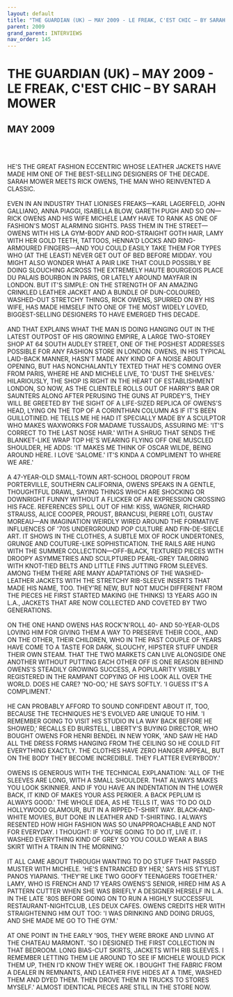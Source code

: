 ```yaml
---
layout: default
title: "THE GUARDIAN (UK) – MAY 2009 - LE FREAK, C'EST CHIC – BY SARAH MOWER"
parent: 2009
grand_parent: INTERVIEWS
nav_order: 145
---
```


# THE GUARDIAN (UK) – MAY 2009 - LE FREAK, C'EST CHIC – BY SARAH MOWER
##  MAY 2009

<br><br></p>
<p>HE'S THE GREAT FASHION ECCENTRIC WHOSE LEATHER JACKETS HAVE MADE HIM ONE OF THE BEST-SELLING DESIGNERS OF THE DECADE. SARAH MOWER MEETS RICK OWENS, THE MAN WHO REINVENTED A CLASSIC. <br />
<br />
EVEN IN AN INDUSTRY THAT LIONISES FREAKS—KARL LAGERFELD, JOHN GALLIANO, ANNA PIAGGI, ISABELLA BLOW, GARETH PUGH AND SO ON—RICK OWENS AND HIS WIFE MICHELE LAMY HAVE TO RANK AS ONE OF FASHION'S MOST ALARMING SIGHTS. PASS THEM IN THE STREET—OWENS WITH HIS LA GYM-BODY AND ROD-STRAIGHT GOTH HAIR, LAMY WITH HER GOLD TEETH, TATTOOS, HENNA'D LOCKS AND RING-ARMOURED FINGERS—AND YOU COULD EASILY TAKE THEM FOR TYPES WHO (AT THE LEAST) NEVER GET OUT OF BED BEFORE MIDDAY. YOU MIGHT ALSO WONDER WHAT A PAIR LIKE THAT COULD POSSIBLY BE DOING SLOUCHING ACROSS THE EXTREMELY HAUTE BOURGEOIS PLACE DU PALAIS BOURBON IN PARIS, OR LATELY AROUND MAYFAIR IN LONDON. BUT IT'S SIMPLE: ON THE STRENGTH OF AN AMAZING CRINKLED LEATHER JACKET AND A BUNDLE OF DUN-COLOURED, WASHED-OUT STRETCHY THINGS, RICK OWENS, SPURRED ON BY HIS WIFE, HAS MADE HIMSELF INTO ONE OF THE MOST WIDELY LOVED, BIGGEST-SELLING DESIGNERS TO HAVE EMERGED THIS DECADE. <br />
<br />
AND THAT EXPLAINS WHAT THE MAN IS DOING HANGING OUT IN THE LATEST OUTPOST OF HIS GROWING EMPIRE, A LARGE TWO-STOREY SHOP AT 64 SOUTH AUDLEY STREET, ONE OF THE POSHEST ADDRESSES POSSIBLE FOR ANY FASHION STORE IN LONDON. OWENS, IN HIS TYPICAL LAID-BACK MANNER, HASN'T MADE ANY KIND OF A NOISE ABOUT OPENING, BUT HAS NONCHALANTLY TEXTED THAT HE'S COMING OVER FROM PARIS, WHERE HE AND MICHELE LIVE, TO 'DUST THE SHELVES.' HILARIOUSLY, THE SHOP IS RIGHT IN THE HEART OF ESTABLISHMENT LONDON, SO NOW, AS THE CLIENTELE ROLLS OUT OF HARRY'S BAR OR SAUNTERS ALONG AFTER PERUSING THE GUNS AT PURDEY'S, THEY WILL BE GREETED BY THE SIGHT OF A LIFE-SIZED REPLICA OF OWENS'S HEAD, LYING ON THE TOP OF A CORINTHIAN COLUMN AS IF IT'S BEEN GUILLOTINED. HE TELLS ME HE HAD IT SPECIALLY MADE BY A SCULPTOR WHO MAKES WAXWORKS FOR MADAME TUSSAUDS, ASSURING ME: 'IT'S CORRECT TO THE LAST NOSE HAIR.' WITH A SHRUG THAT SENDS THE BLANKET-LIKE WRAP TOP HE'S WEARING FLYING OFF ONE MUSCLED SHOULDER, HE ADDS: 'IT MAKES ME THINK OF OSCAR WILDE, BEING AROUND HERE. I LOVE 'SALOME.' IT'S KINDA A COMPLIMENT TO WHERE WE ARE.'<br />
<br />
A 47-YEAR-OLD SMALL-TOWN ART-SCHOOL DROPOUT FROM PORTERVILLE, SOUTHERN CALIFORNIA, OWENS SPEAKS IN A GENTLE, THOUGHTFUL DRAWL, SAYING THINGS WHICH ARE SHOCKING OR DOWNRIGHT FUNNY WITHOUT A FLICKER OF AN EXPRESSION CROSSING HIS FACE. REFERENCES SPILL OUT OF HIM: KISS, WAGNER, RICHARD STRAUSS, ALICE COOPER, PROUST, BRANCUSI, PIERRE LOTI, GUSTAV MOREAU—AN IMAGINATION WEIRDLY WIRED AROUND THE FORMATIVE INFLUENCES OF '70S UNDERGROUND POP CULTURE AND FIN-DE-SIECLE ART. IT SHOWS IN THE CLOTHES, A SUBTLE MIX OF ROCK UNDERTONES, GRUNGE AND COUTURE-LIKE SOPHISTICATION. THE RAILS ARE HUNG WITH THE SUMMER COLLECTION—OFF-BLACK, TEXTURED PIECES WITH DROOPY ASYMMETRIES AND SCULPTURED PEARL-GREY TAILORING WITH KNOT-TIED BELTS AND LITTLE FINS JUTTING FROM SLEEVES. AMONG THEM THERE ARE MANY ADAPTATIONS OF THE WASHED-LEATHER JACKETS WITH THE STRETCHY RIB-SLEEVE INSERTS THAT MADE HIS NAME, TOO. THEY'RE NEW, BUT NOT MUCH DIFFERENT FROM THE PIECES HE FIRST STARTED MAKING (HE THINKS) 13 YEARS AGO IN L.A., JACKETS THAT ARE NOW COLLECTED AND COVETED BY TWO GENERATIONS.<br />
<br />
ON THE ONE HAND OWENS HAS ROCK'N'ROLL 40- AND 50-YEAR-OLDS LOVING HIM FOR GIVING THEM A WAY TO PRESERVE THEIR COOL, AND ON THE OTHER, THEIR CHILDREN, WHO IN THE PAST COUPLE OF YEARS HAVE COME TO A TASTE FOR DARK, SLOUCHY, HIPSTER STUFF UNDER THEIR OWN STEAM. THAT THE TWO MARKETS CAN LIVE ALONGSIDE ONE ANOTHER WITHOUT PUTTING EACH OTHER OFF IS ONE REASON BEHIND OWENS'S STEADILY GROWING SUCCESS, A POPULARITY VISIBLY REGISTERED IN THE RAMPANT COPYING OF HIS LOOK ALL OVER THE WORLD. DOES HE CARE? 'NO-OO,' HE SAYS SOFTLY. 'I GUESS IT'S A COMPLIMENT.'<br />
<br />
HE CAN PROBABLY AFFORD TO SOUND CONFIDENT ABOUT IT, TOO, BECAUSE THE TECHNIQUES HE'S EVOLVED ARE UNIQUE TO HIM. 'I REMEMBER GOING TO VISIT HIS STUDIO IN LA WAY BACK BEFORE HE SHOWED,' RECALLS ED BURSTELL, LIBERTY'S BUYING DIRECTOR, WHO BOUGHT OWENS FOR HENRI BENDEL IN NEW YORK, 'AND SAW HE HAD ALL THE DRESS FORMS HANGING FROM THE CEILING SO HE COULD FIT EVERYTHING EXACTLY. THE CLOTHES HAVE ZERO HANGER APPEAL, BUT ON THE BODY THEY BECOME INCREDIBLE. THEY FLATTER EVERYBODY.'<br />
<br />
OWENS IS GENEROUS WITH THE TECHNICAL EXPLANATION: 'ALL OF THE SLEEVES ARE LONG, WITH A SMALL SHOULDER. THAT ALWAYS MAKES YOU LOOK SKINNIER. AND IF YOU HAVE AN INDENTATION IN THE LOWER BACK, IT KIND OF MAKES YOUR ASS PERKIER. A BACK PEPLUM IS ALWAYS GOOD.' THE WHOLE IDEA, AS HE TELLS IT, WAS 'TO DO OLD HOLLYWOOD GLAMOUR, BUT IN A RIPPED-T-SHIRT WAY. BLACK-AND-WHITE MOVIES, BUT DONE IN LEATHER AND T-SHIRTING. I ALWAYS RESENTED HOW HIGH FASHION WAS SO UNAPPROACHABLE AND NOT FOR EVERYDAY. I THOUGHT: IF YOU'RE GOING TO DO IT, LIVE IT. I WASHED EVERYTHING KIND OF GREY SO YOU COULD WEAR A BIAS SKIRT WITH A TRAIN IN THE MORNING.'<br />
<br />
IT ALL CAME ABOUT THROUGH WANTING TO DO STUFF THAT PASSED MUSTER WITH MICHELE. 'HE'S ENTRANCED BY HER,' SAYS HIS STYLIST PANOS YIAPANIS. 'THEY'RE LIKE TWO GOOFY TEENAGERS TOGETHER.' LAMY, WHO IS FRENCH AND 17 YEARS OWENS'S SENIOR, HIRED HIM AS A PATTERN CUTTER WHEN SHE WAS BRIEFLY A DESIGNER HERSELF IN L.A. IN THE LATE '80S BEFORE GOING ON TO RUN A HIGHLY SUCCESSFUL RESTAURANT-NIGHTCLUB, LES DEUX CAFES. OWENS CREDITS HER WITH STRAIGHTENING HIM OUT TOO: 'I WAS DRINKING AND DOING DRUGS, AND SHE MADE ME GO TO THE GYM.'<br />
<br />
AT ONE POINT IN THE EARLY '90S, THEY WERE BROKE AND LIVING AT THE CHATEAU MARMONT. 'SO I DESIGNED THE FIRST COLLECTION IN THAT BEDROOM. LONG BIAS-CUT SKIRTS, JACKETS WITH RIB SLEEVES. I REMEMBER LETTING THEM LIE AROUND TO SEE IF MICHELE WOULD PICK THEM UP, THEN I'D KNOW THEY WERE OK. I BOUGHT THE FABRIC FROM A DEALER IN REMNANTS, AND LEATHER FIVE HIDES AT A TIME, WASHED THEM AND DYED THEM. THEN DROVE THEM IN TRUCKS TO STORES MYSELF.' ALMOST IDENTICAL PIECES ARE STILL IN THE STORE NOW.<br />
<br />

